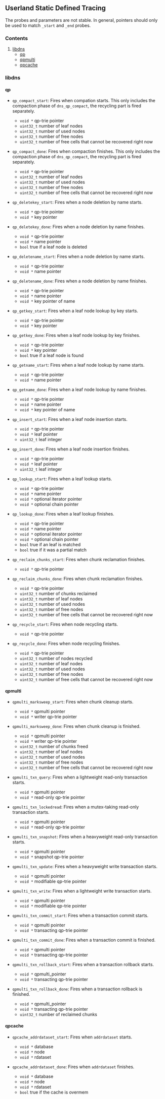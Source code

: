 <!--
Copyright (C) Internet Systems Consortium, Inc. ("ISC")

SPDX-License-Identifier: MPL-2.0

This Source Code Form is subject to the terms of the Mozilla Public
License, v. 2.0.  If a copy of the MPL was not distributed with this
file, you can obtain one at https://mozilla.org/MPL/2.0/.

See the COPYRIGHT file distributed with this work for additional
information regarding copyright ownership.
-->

## Userland Static Defined Tracing

The probes and parameters are not stable.
In general, pointers should only be used to match `_start` and `_end` probes.

### Contents

1. [libdns](#libdns)
    * [qp](#qp)
    * [qpmulti](#qpmulti)
    * [qpcache](#qpcache)

### <a name="libdns"></a>libdns

#### <a name="qp"></a>qp

- `qp_compact_start`: Fires when compation starts. This only includes the compaction phase of `dns_qp_compact`, the recycling part is fired separately.
    - `void *` qp-trie pointer
    - `uint32_t` number of leaf nodes
    - `uint32_t` number of used nodes
    - `uint32_t` number of free nodes
    - `uint32_t` number of free cells that cannot be recovered right now

- `qp_compact_done`: Fires when compaction finishes. This only includes the compaction phase of `dns_qp_compact`, the recycling part is fired separately.
    - `void *` qp-trie pointer
    - `uint32_t` number of leaf nodes
    - `uint32_t` number of used nodes
    - `uint32_t` number of free nodes
    - `uint32_t` number of free cells that cannot be recovered right now

- `qp_deletekey_start`: Fires when a node deletion by name starts.
    - `void *` qp-trie pointer
    - `void *` key pointer

- `qp_deletekey_done`: Fires when a node deletion by name finishes.
    - `void *` qp-trie pointer
    - `void *` name pointer
    - `bool` true if a leaf node is deleted

- `qp_deletename_start`: Fires when a node deletion by name starts.
    - `void *` qp-trie pointer
    - `void *` name pointer

- `qp_deletename_done`: Fires when a node deletion by name finishes.
    - `void *` qp-trie pointer
    - `void *` name pointer
    - `void *` key pointer of name

- `qp_getkey_start`: Fires when a leaf node lookup by key starts.
    - `void *` qp-trie pointer
    - `void *` key pointer

- `qp_getkey_done`: Fires when a leaf node lookup by key finishes.
    - `void *` qp-trie pointer
    - `void *` key pointer
    - `bool` true if a leaf node is found

- `qp_getname_start`: Fires when a leaf node lookup by name starts.
    - `void *` qp-trie pointer
    - `void *` name pointer

- `qp_getname_done`: Fires when a leaf node lookup by name finishes.
    - `void *` qp-trie pointer
    - `void *` name pointer
    - `void *` key pointer of name

- `qp_insert_start`: Fires when a leaf node insertion starts.
    - `void *` qp-trie pointer
    - `void *` leaf pointer
    - `uint32_t` leaf integer

- `qp_insert_done`: Fires when a leaf node insertion finishes.
    - `void *` qp-trie pointer
    - `void *` leaf pointer
    - `uint32_t` leaf integer

- `qp_lookup_start`: Fires when a leaf lookup starts.
    - `void *` qp-trie pointer
    - `void *` name pointer
    - `void *` optional iterator pointer
    - `void *` optional chain pointer

- `qp_lookup_done`: Fires when a leaf lookup finishes.
    - `void *` qp-trie pointer
    - `void *` name pointer
    - `void *` optional iterator pointer
    - `void *` optional chain pointer
    - `bool` true if an leaf is matched
    - `bool` true if it was a partial match

- `qp_reclaim_chunks_start`: Fires when chunk reclamation finishes.
    - `void *` qp-trie pointer

- `qp_reclaim_chunks_done`: Fires when chunk reclamation finishes.
    - `void *` qp-trie pointer
    - `uint32_t` number of chunks reclaimed
    - `uint32_t` number of leaf nodes
    - `uint32_t` number of used nodes
    - `uint32_t` number of free nodes
    - `uint32_t` number of free cells that cannot be recovered right now

- `qp_recycle_start`: Fires when node recycling starts.
    - `void *` qp-trie pointer

- `qp_recycle_done`: Fires when node recycling finishes.
    - `void *` qp-trie pointer
    - `uint32_t` number of nodes recycled
    - `uint32_t` number of leaf nodes
    - `uint32_t` number of used nodes
    - `uint32_t` number of free nodes
    - `uint32_t` number of free cells that cannot be recovered right now

#### <a name="qpmulti"></a>qpmulti

- `qpmulti_marksweep_start`: Fires when chunk cleanup starts.
    - `void *` qpmulti pointer
    - `void *` writer qp-trie pointer

- `qpmulti_marksweep_done`: Fires when chunk cleanup is finished.
    - `void *` qpmulti pointer
    - `void *` writer qp-trie pointer
    - `uint32_t` number of chunks freed
    - `uint32_t` number of leaf nodes
    - `uint32_t` number of used nodes
    - `uint32_t` number of free nodes
    - `uint32_t` number of free cells that cannot be recovered right now

- `qpmulti_txn_query`: Fires when a lightweight read-only transaction starts.
    - `void *` qpmulti pointer
    - `void *` read-only qp-trie pointer

- `qpmulti_txn_lockedread`: Fires when a mutex-taking read-only transaction starts.
    - `void *` qpmulti pointer
    - `void *` read-only qp-trie pointer

- `qpmulti_txn_snapshot`: Fires when a heavyweight read-only transaction starts.
    - `void *` qpmulti pointer
    - `void *` snapshot qp-trie pointer

- `qpmulti_txn_update`: Fires when a heavyweight write transaction starts.
    - `void *` qpmulti pointer
    - `void *` modifiable qp-trie pointer

- `qpmulti_txn_write`: Fires when a lightweight write transaction starts.
    - `void *` qpmulti pointer
    - `void *` modifiable qp-trie pointer

- `qpmulti_txn_commit_start`: Fires when a transaction commit starts.
    - `void *` qpmulti pointer
    - `void *` transacting qp-trie pointer

- `qpmulti_txn_commit_done`: Fires when a transaction commit is finished.
    - `void *` qpmulti pointer
    - `void *` transacting qp-trie pointer

- `qpmulti_txn_rollback_start`: Fires when a transaction rollback starts.
    - `void *` qpmulti_pointer
    - `void *` transacting qp-trie pointer

- `qpmulti_txn_rollback_done`: Fires when a transaction rollback is finished.
    - `void *` qpmulti_pointer
    - `void *` transacting qp-trie pointer
    - `uint32_t` number of reclaimed chunks

#### <a name="qpcache"></a>qpcache

- `qpcache_addrdataset_start`: Fires when `addrdataset` starts.
    - `void *` database
    - `void *` node
    - `void *` rdataset

- `qpcache_addrdataset_done`: Fires when `addrdataset` finishes.
    - `void *` database
    - `void *` node
    - `void *` rdataset
    - `bool` true if the cache is overmem
